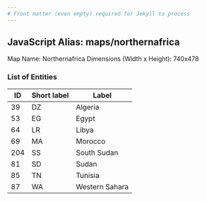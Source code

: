 ```yaml
---
# Front matter (even empty) required for Jekyll to process
---
```


## JavaScript Alias: maps/northernafrica

Map Name: Northernafrica
Dimensions (Width x Height): 740x478





### List of Entities

ID | Short label | Label
---|---|---|
39|DZ|Algeria
53|EG|Egypt
64|LR|Libya
69|MA|Morocco
204|SS|South Sudan
81|SD|Sudan
85|TN|Tunisia
87|WA|Western Sahara

